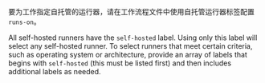 要为工作指定自托管的运行器，请在工作流程文件中使用自托管运行器标签配置 `runs-on`。

All self-hosted runners have the `self-hosted` label. Using only this label will select any self-hosted runner. To select runners that meet certain criteria, such as operating system or architecture, provide an array of labels that begins with `self-hosted` (this must be listed first) and then includes additional labels as needed.
